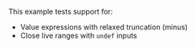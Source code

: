 This example tests support for:

* Value expressions with relaxed truncation (minus)
* Close live ranges with `undef` inputs
